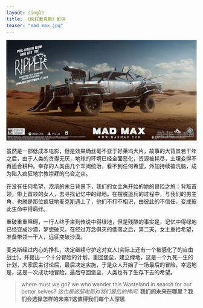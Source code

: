 ```yaml
---
layout: single
title: 《疯狂麦克斯》影评
teaser: "mad_max.jpg"
---
```

  ![](../images/mad_max.jpg)

  虽然是一部低成本电影，但是效果确丝毫不亚于好莱坞大片，故事的大背景若干年之后，由于人类的贪得无厌，地球的环境已经全面恶化，资源被耗尽，土壤变得不再适合耕种。幸存的人类由几个军阀统治，看不到任何希望，外加持续被洗脑，成为陷入疯狂地宗教崇拜的乌合之众。

  在没有任何希望，浓浓的末日背景下，我们的女主角开始的她的冒险之旅：背叛首领，带上首领的女人，去寻找记忆中的绿地。在摆脱追兵的过程中，与我们的男主角，也就是那位疯狂地麦克斯遇上了，他们不打不相识，由彼此的不信任，变成彼此生命中得羁绊。

  重破重重阻碍，一行人终于来到传说中得绿地，但是残酷的事实是，记忆中得绿地已经变成沙漠，梦想破灭。在经过万念俱灭的低落之后，第二天，女主重拾希望，准备带领一干人，远征突破沙漠。

  麦克斯经过内心的挣扎，决定继续守护这对女人(实际上还有一个被感化了的自由战士)，并提出一个十分冒险的计划，重回堡垒，建立绿地，这是一个九死一生的计划，大家民主讨论后，最后决定实施，于是众人开始了一场最后的冒险，幸运地是，这是一次成功地冒险，最后夺回堡垒，人类也有了生存下去的希望。

>where must we go?
>we who wander this Wasteland in search for our better selves?
*这也是这部电影对我们最后的拷问:*
**我们的未来在哪里？我们会选择怎样的未来?这值得我们每个人深思**
